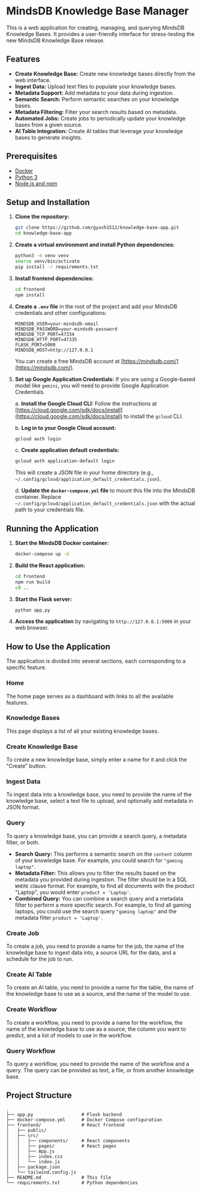 # MindsDB Knowledge Base Manager

This is a web application for creating, managing, and querying MindsDB Knowledge Bases. It provides a user-friendly interface for stress-testing the new MindsDB Knowledge Base release.

## Features

*   **Create Knowledge Base:** Create new knowledge bases directly from the web interface.
*   **Ingest Data:** Upload text files to populate your knowledge bases.
*   **Metadata Support:** Add metadata to your data during ingestion.
*   **Semantic Search:** Perform semantic searches on your knowledge bases.
*   **Metadata Filtering:** Filter your search results based on metadata.
*   **Automated Jobs:** Create jobs to periodically update your knowledge bases from a given source.
*   **AI Table Integration:** Create AI tables that leverage your knowledge bases to generate insights.

## Prerequisites

*   [Docker](https://www.docker.com/get-started)
*   [Python 3](https://www.python.org/downloads/)
*   [Node.js and npm](https://nodejs.org/en/download/)

## Setup and Installation

1.  **Clone the repository:**
    ```bash
    git clone https://github.com/gyash1512/knowledge-base-app.git
    cd knowledge-base-app
    ```

2.  **Create a virtual environment and install Python dependencies:**
    ```bash
    python3 -m venv venv
    source venv/bin/activate
    pip install -r requirements.txt
    ```

3.  **Install frontend dependencies:**
    ```bash
    cd frontend
    npm install
    ```

4.  **Create a `.env` file** in the root of the project and add your MindsDB credentials and other configurations:
    ```
    MINDSDB_USER=your-mindsdb-email
    MINDSDB_PASSWORD=your-mindsdb-password
    MINDSDB_TCP_PORT=47334
    MINDSDB_HTTP_PORT=47335
    FLASK_PORT=5000
    MINDSDB_HOST=http://127.0.0.1
    ```
    You can create a free MindsDB account at [https://mindsdb.com/](https://mindsdb.com/).

5.  **Set up Google Application Credentials:**
    If you are using a Google-based model like `gemini`, you will need to provide Google Application Credentials.
    
    a. **Install the Google Cloud CLI:** Follow the instructions at [https://cloud.google.com/sdk/docs/install](https://cloud.google.com/sdk/docs/install) to install the `gcloud` CLI.
    
    b. **Log in to your Google Cloud account:**
    ```bash
    gcloud auth login
    ```
    
    c. **Create application default credentials:**
    ```bash
    gcloud auth application-default login
    ```
    This will create a JSON file in your home directory (e.g., `~/.config/gcloud/application_default_credentials.json`).
    
    d. **Update the `docker-compose.yml` file** to mount this file into the MindsDB container. Replace `~/.config/gcloud/application_default_credentials.json` with the actual path to your credentials file.

## Running the Application

1.  **Start the MindsDB Docker container:**
    ```bash
    docker-compose up -d
    ```

2.  **Build the React application:**
    ```bash
    cd frontend
    npm run build
    cd ..
    ```

3.  **Start the Flask server:**
    ```bash
    python app.py
    ```

4.  **Access the application** by navigating to `http://127.0.0.1:5000` in your web browser.

## How to Use the Application

The application is divided into several sections, each corresponding to a specific feature.

### Home

The home page serves as a dashboard with links to all the available features.

### Knowledge Bases

This page displays a list of all your existing knowledge bases.

### Create Knowledge Base

To create a new knowledge base, simply enter a name for it and click the "Create" button.

### Ingest Data

To ingest data into a knowledge base, you need to provide the name of the knowledge base, select a text file to upload, and optionally add metadata in JSON format.

### Query

To query a knowledge base, you can provide a search query, a metadata filter, or both.

*   **Search Query:** This performs a semantic search on the `content` column of your knowledge base. For example, you could search for `"gaming laptop"`.
*   **Metadata Filter:** This allows you to filter the results based on the metadata you provided during ingestion. The filter should be in a SQL `WHERE` clause format. For example, to find all documents with the product "Laptop", you would enter `product = 'Laptop'`.
*   **Combined Query:** You can combine a search query and a metadata filter to perform a more specific search. For example, to find all gaming laptops, you could use the search query `"gaming laptop"` and the metadata filter `product = 'Laptop'`.

### Create Job

To create a job, you need to provide a name for the job, the name of the knowledge base to ingest data into, a source URL for the data, and a schedule for the job to run.

### Create AI Table

To create an AI table, you need to provide a name for the table, the name of the knowledge base to use as a source, and the name of the model to use.

### Create Workflow

To create a workflow, you need to provide a name for the workflow, the name of the knowledge base to use as a source, the column you want to predict, and a list of models to use in the workflow.

### Query Workflow

To query a workflow, you need to provide the name of the workflow and a query. The query can be provided as text, a file, or from another knowledge base.

## Project Structure

```
.
├── app.py                  # Flask backend
├── docker-compose.yml      # Docker Compose configuration
├── frontend/               # React frontend
│   ├── public/
│   ├── src/
│   │   ├── components/     # React components
│   │   ├── pages/          # React pages
│   │   ├── App.js
│   │   ├── index.css
│   │   └── index.js
│   ├── package.json
│   └── tailwind.config.js
├── README.md               # This file
└── requirements.txt        # Python dependencies
